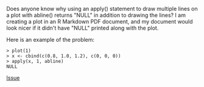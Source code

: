 Does anyone know why using an apply() statement to draw multiple lines on a plot with abline() returns "NULL" in addition to drawing the lines?  I am creating a plot in an R Markdown PDF document, and my document would look nicer if it didn't have "NULL" printed along with the plot.  

Here is an example of the problem:

```
> plot(1)
> x <- cbind(c(0.8, 1.0, 1.2), c(0, 0, 0))
> apply(x, 1, abline)
NULL
```

[Issue](https://github.com/noamross/zero-dependency-problems/issues/14)